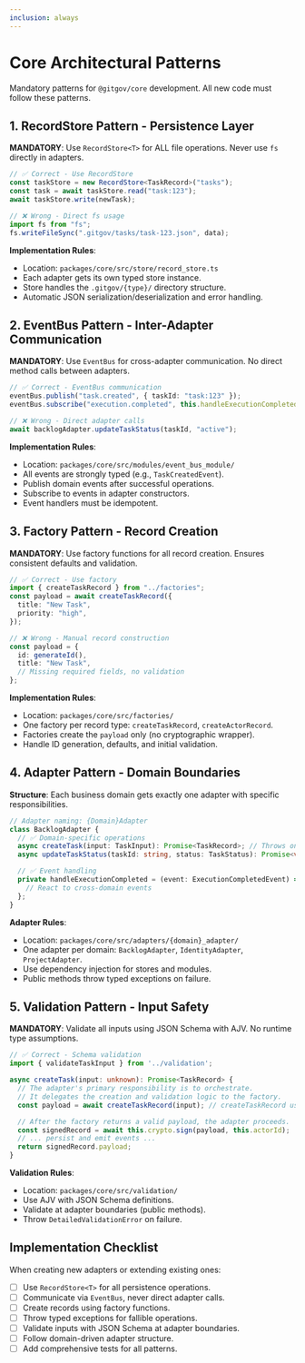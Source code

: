 ```yaml
---
inclusion: always
---
```


# Core Architectural Patterns

Mandatory patterns for `@gitgov/core` development. All new code must follow these patterns.

## 1. RecordStore Pattern - Persistence Layer

**MANDATORY**: Use `RecordStore<T>` for ALL file operations. Never use `fs` directly in adapters.

```typescript
// ✅ Correct - Use RecordStore
const taskStore = new RecordStore<TaskRecord>("tasks");
const task = await taskStore.read("task:123");
await taskStore.write(newTask);

// ❌ Wrong - Direct fs usage
import fs from "fs";
fs.writeFileSync(".gitgov/tasks/task-123.json", data);
```

**Implementation Rules**:

- Location: `packages/core/src/store/record_store.ts`
- Each adapter gets its own typed store instance.
- Store handles the `.gitgov/{type}/` directory structure.
- Automatic JSON serialization/deserialization and error handling.

## 2. EventBus Pattern - Inter-Adapter Communication

**MANDATORY**: Use `EventBus` for cross-adapter communication. No direct method calls between adapters.

```typescript
// ✅ Correct - EventBus communication
eventBus.publish("task.created", { taskId: "task:123" });
eventBus.subscribe("execution.completed", this.handleExecutionCompleted);

// ❌ Wrong - Direct adapter calls
await backlogAdapter.updateTaskStatus(taskId, "active");
```

**Implementation Rules**:

- Location: `packages/core/src/modules/event_bus_module/`
- All events are strongly typed (e.g., `TaskCreatedEvent`).
- Publish domain events after successful operations.
- Subscribe to events in adapter constructors.
- Event handlers must be idempotent.

## 3. Factory Pattern - Record Creation

**MANDATORY**: Use factory functions for all record creation. Ensures consistent defaults and validation.

```typescript
// ✅ Correct - Use factory
import { createTaskRecord } from "../factories";
const payload = await createTaskRecord({
  title: "New Task",
  priority: "high",
});

// ❌ Wrong - Manual record construction
const payload = {
  id: generateId(),
  title: "New Task",
  // Missing required fields, no validation
};
```

**Implementation Rules**:

- Location: `packages/core/src/factories/`
- One factory per record type: `createTaskRecord`, `createActorRecord`.
- Factories create the `payload` only (no cryptographic wrapper).
- Handle ID generation, defaults, and initial validation.

## 4. Adapter Pattern - Domain Boundaries

**Structure**: Each business domain gets exactly one adapter with specific responsibilities.

```typescript
// Adapter naming: {Domain}Adapter
class BacklogAdapter {
  // ✅ Domain-specific operations
  async createTask(input: TaskInput): Promise<TaskRecord>; // Throws on error
  async updateTaskStatus(taskId: string, status: TaskStatus): Promise<void>; // Throws on error

  // ✅ Event handling
  private handleExecutionCompleted = (event: ExecutionCompletedEvent) => {
    // React to cross-domain events
  };
}
```

**Adapter Rules**:

- Location: `packages/core/src/adapters/{domain}_adapter/`
- One adapter per domain: `BacklogAdapter`, `IdentityAdapter`, `ProjectAdapter`.
- Use dependency injection for stores and modules.
- Public methods throw typed exceptions on failure.

## 5. Validation Pattern - Input Safety

**MANDATORY**: Validate all inputs using JSON Schema with AJV. No runtime type assumptions.

```typescript
// ✅ Correct - Schema validation
import { validateTaskInput } from '../validation';

async createTask(input: unknown): Promise<TaskRecord> {
  // The adapter's primary responsibility is to orchestrate.
  // It delegates the creation and validation logic to the factory.
  const payload = await createTaskRecord(input); // createTaskRecord uses the validator internally.

  // After the factory returns a valid payload, the adapter proceeds.
  const signedRecord = await this.crypto.sign(payload, this.actorId);
  // ... persist and emit events ...
  return signedRecord.payload;
}
```

**Validation Rules**:

- Location: `packages/core/src/validation/`
- Use AJV with JSON Schema definitions.
- Validate at adapter boundaries (public methods).
- Throw `DetailedValidationError` on failure.

## Implementation Checklist

When creating new adapters or extending existing ones:

- [ ] Use `RecordStore<T>` for all persistence operations.
- [ ] Communicate via `EventBus`, never direct adapter calls.
- [ ] Create records using factory functions.
- [ ] Throw typed exceptions for fallible operations.
- [ ] Validate inputs with JSON Schema at adapter boundaries.
- [ ] Follow domain-driven adapter structure.
- [ ] Add comprehensive tests for all patterns.
